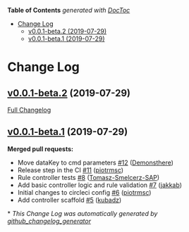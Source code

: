 <!-- START doctoc generated TOC please keep comment here to allow auto update -->
<!-- DON'T EDIT THIS SECTION, INSTEAD RE-RUN doctoc TO UPDATE -->
**Table of Contents**  *generated with [DocToc](https://github.com/thlorenz/doctoc)*

- [Change Log](#change-log)
  - [v0.0.1-beta.2 (2019-07-29)](#v001-beta2-2019-07-29)
  - [v0.0.1-beta.1 (2019-07-29)](#v001-beta1-2019-07-29)

<!-- END doctoc generated TOC please keep comment here to allow auto update -->

# Change Log

## [v0.0.1-beta.2](https://github.com/ory/oathkeeper-k8s-controller/tree/v0.0.1-beta.2) (2019-07-29)
[Full Changelog](https://github.com/ory/oathkeeper-k8s-controller/compare/v0.0.1-beta.1...v0.0.1-beta.2)

## [v0.0.1-beta.1](https://github.com/ory/oathkeeper-k8s-controller/tree/v0.0.1-beta.1) (2019-07-29)
**Merged pull requests:**

- Move dataKey to cmd parameters [\#12](https://github.com/ory/oathkeeper-k8s-controller/pull/12) ([Demonsthere](https://github.com/Demonsthere))
- Release step in the CI [\#11](https://github.com/ory/oathkeeper-k8s-controller/pull/11) ([piotrmsc](https://github.com/piotrmsc))
- Rule controller tests [\#8](https://github.com/ory/oathkeeper-k8s-controller/pull/8) ([Tomasz-Smelcerz-SAP](https://github.com/Tomasz-Smelcerz-SAP))
- Add basic controller logic and rule validation [\#7](https://github.com/ory/oathkeeper-k8s-controller/pull/7) ([jakkab](https://github.com/jakkab))
- Initial changes to circleci config [\#6](https://github.com/ory/oathkeeper-k8s-controller/pull/6) ([piotrmsc](https://github.com/piotrmsc))
- Add controller scaffold [\#5](https://github.com/ory/oathkeeper-k8s-controller/pull/5) ([kubadz](https://github.com/kubadz))



\* *This Change Log was automatically generated by [github_changelog_generator](https://github.com/skywinder/Github-Changelog-Generator)*
